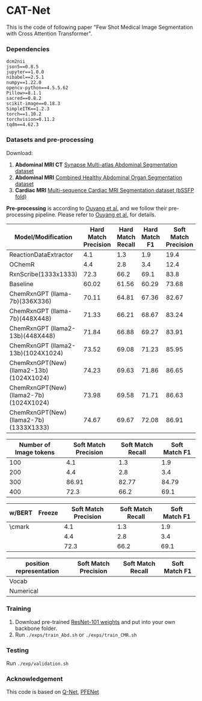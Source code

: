 # CAT-Net
This is the code of following paper "Few Shot Medical Image Segmentation with Cross Attention Transformer".
### Dependencies
```
dcm2nii
json5==0.8.5
jupyter==1.0.0
nibabel==2.5.1
numpy==1.22.0
opencv-python==4.5.5.62
Pillow>=8.1.1
sacred==0.8.2
scikit-image==0.18.3
SimpleITK==1.2.3
torch==1.10.2
torchvision=0.11.2
tqdm==4.62.3
```

### Datasets and pre-processing

Download:  
1. **Abdominal MRI CT**  [Synapse Multi-atlas Abdominal Segmentation dataset](https://www.synapse.org/#!Synapse:syn3193805/wiki/217789)
2. **Abdominal MRI**  [Combined Healthy Abdominal Organ Segmentation dataset](https://chaos.grand-challenge.org/)  
3. **Cardiac MRI** [Multi-sequence Cardiac MRI Segmentation dataset (bSSFP fold)](http://www.sdspeople.fudan.edu.cn/zhuangxiahai/0/mscmrseg/)  

**Pre-processing** is according to [Ouyang et al.](https://github.com/cheng-01037/Self-supervised-Fewshot-Medical-Image-Segmentation.git) and we follow their pre-processing pipeline. Please refer to [Ouyang et al.](https://github.com/cheng-01037/Self-supervised-Fewshot-Medical-Image-Segmentation.git) for details.


| Model/Modification       | Hard Match Precision | Hard Match Recall | Hard Match F1 | Soft Match Precision | Soft Match Recall | Soft Match F1 |
|--------------------------|----------------------|-------------------|---------------|----------------------|-------------------|---------------|
| ReactionDataExtractor    | 4.1                  | 1.3               | 1.9           | 19.4                 | 5.9               | 9.0           |
| OChemR                   | 4.4                  | 2.8               | 3.4           | 12.4                 | 7.9               | 9.6           |
| RxnScribe(1333x1333)     | 72.3                 | 66.2              | 69.1          | 83.8                 | 76.5              | 80.0          |
|Baseline                | 60.02                | 61.56             | 60.29        | 73.68                | 74.35             | 74.01         |
| ChemRxnGPT (llama-7b)(336X336)      | 70.11                | 64.81             | 67.36      | 82.67                | 78.04           | 80.30         |
| ChemRxnGPT (llama-7b)(448X448)      | 71.33                | 66.21             | 68.67      | 83.24                | 79.42           | 81.29        |
| ChemRxnGPT (llama2-13b)(448X448)    | 71.84                | 66.88             | 69.27       | 83.91                | 80.12          | 81.97         |
| ChemRxnGPT (llama2-13b)(1024X1024)  | 73.52               | 69.08             | 71.23       | 85.95                | 82.54           | 84.21         |
| ChemRxnGPT(New)(llama2-13b)(1024X1024)  | 74.23               | 69.63             | 71.86       | 86.65                | 82.42           | 84.48         |
| ChemRxnGPT(New)(llama2-7b)(1024X1024)  | 73.98               | 69.58             | 71.71       | 86.63                | 82.39           | 84.46         |
| ChemRxnGPT(New)(llama2-7b)(1333X1333)  | 74.67               | 69.67             | 72.08       | 86.91                | 82.77          | 84.79         |

| Number of Image tokens   |Soft Match Precision | Soft Match Recall | Soft Match F1 |
|--------------------------|----------------------|-------------------|---------------|
| 100                   | 4.1                  | 1.3               | 1.9           |
| 200                   | 4.4                  | 2.8               | 3.4           |
| 300                   | 86.91                | 82.77              | 84.79          |
| 400                   | 72.3                 | 66.2              | 69.1          |

|  w/BERT   |Freeze   |Soft Match Precision | Soft Match Recall | Soft Match F1 |
|--------------------------|----------------------|-------------------|---------------|---------------|
| \cmark    |          | 4.1                  | 1.3               | 1.9           |
|                   |           | 4.4                  | 2.8               | 3.4           |
|      |          | 72.3                 | 66.2              | 69.1          |

|  position representation    |Soft Match Precision | Soft Match Recall | Soft Match F1 |
|--------------------------|----------------------|-------------------|---------------|
| Vocab                       |                   |               |           |
| Numerical                  |                   |                |            |



### Training  
1. Download pre-trained [ResNet-101 weights](https://download.pytorch.org/models/resnet101-63fe2227.pth) and put into your own backbone folder.
2. Run `./exps/train_Abd.sh` or `./exps/train_CMR.sh`

### Testing
Run `./exp/validation.sh`

### Acknowledgement
This code is based on [Q-Net](https://github.com/zjlab-ammi/q-net), [PFENet](https://github.com/dvlab-research/PFENet)
